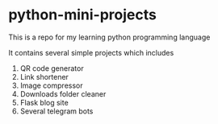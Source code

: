 # python-mini-projects

This is a repo for my learning python programming language

It contains several simple projects which includes
1. QR code generator
2. Link shortener
3. Image compressor
4. Downloads folder cleaner
5. Flask blog site
6. Several telegram bots
